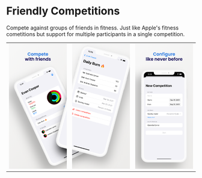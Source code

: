 # Friendly Competitions

Compete against groups of friends in fitness. Just like Apple's fitness cometitions but support for multiple participants in a single competition.

<table>
  <tr>
    <td valign="top"><img src="screenshots/MockUp/11 Pro Max/1.png"></td>
    <td valign="top"><img src="screenshots/MockUp/11 Pro Max/2.png"></td>
    <td valign="top"><img src="screenshots/MockUp/11 Pro Max/3.png"></td>
  </tr>
 </table>